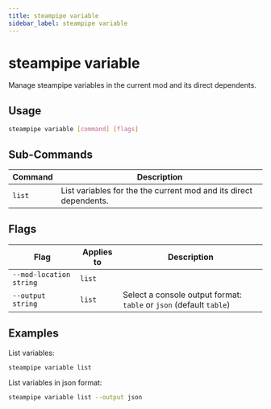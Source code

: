```yaml
---
title: steampipe variable
sidebar_label: steampipe variable
---
```


# steampipe variable

Manage steampipe variables in the current mod and its direct dependents.


## Usage
```bash
steampipe variable [command] [flags]
```

## Sub-Commands

| Command | Description
|-|-
| `list` | List variables for the the current mod and its direct dependents.

## Flags

| Flag | Applies to | Description
|-|-|-
| `--mod-location string` | `list` | 
| `--output string` | `list` |  Select a console output format: `table` or `json` (default `table`)

## Examples

List variables:

```bash
steampipe variable list
```


List variables in json format:

```bash
steampipe variable list --output json
```